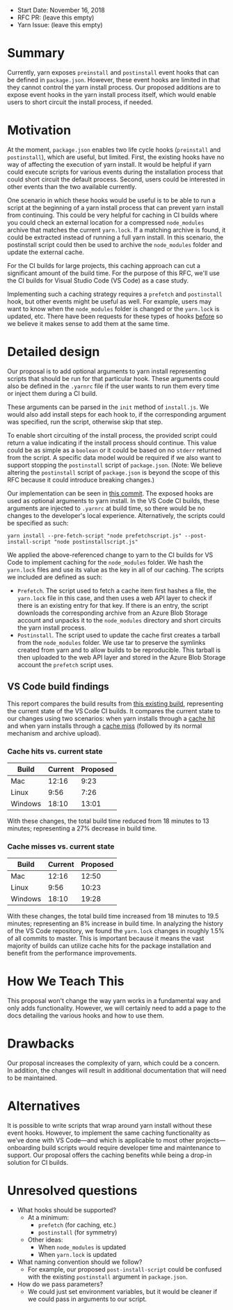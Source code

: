 - Start Date: November 16, 2018
- RFC PR: (leave this empty)
- Yarn Issue: (leave this empty)

# Summary

Currently, yarn exposes `preinstall` and `postinstall` event hooks that can be defined in `package.json`. However, these event hooks are limited in that they cannot control the yarn install process. Our proposed additions are to expose event hooks in the yarn install process itself, which would enable users to short circuit the install process, if needed.

# Motivation

At the moment, `package.json` enables two life cycle hooks (`preinstall` and `postinstall`), which are useful, but limited. First, the existing hooks have no way of affecting the execution of yarn install. It would be helpful if yarn could execute scripts for various events during the installation process that could short circuit the default process. Second, users could be interested in other events than the two available currently. 

One scenario in which these hooks would be useful is to be able to run a script at the beginning of a yarn install process that can prevent yarn install from continuing. This could be very helpful for caching in CI builds where you could check an external location for a compressed `node_modules` archive that matches the current `yarn.lock`. If a matching archive is found, it could be extracted instead of running a full yarn install. In this scenario, the postinstall script could then be used to archive the `node_modules` folder and update the external cache. 

For the CI builds for large projects, this caching approach can cut a significant amount of the build time. For the purpose of this RFC, we'll use the CI builds for Visual Studio Code (VS Code) as a case study. 

Implementing such a caching strategy requires a `prefetch` and `postinstall` hook, but other events might be useful as well. For example, users may want to know when the `node_modules` folder is changed or the `yarn.lock` is updated, etc. There have been requests for these types of hooks [before](https://github.com/yarnpkg/yarn/issues/3475) so we believe it makes sense to add them at the same time.

# Detailed design

Our proposal is to add optional arguments to yarn install representing scripts that should be run for that particular hook. These arguments could also be defined in the `.yarnrc` file if the user wants to run them every time or inject them during a CI build. 

These arguments can be parsed in the `init` method of `install.js`. We would also add install steps for each hook to, if the corresponding argument was specified, run the script, otherwise skip that step. 

To enable short circuiting of the install process, the provided script could return a value indicating if the install process should continue. This value could be as simple as a `boolean` or it could be based on no `stderr` returned from the script. A specific data model would be required if we also want to support stopping the `postinstall` script of `package.json`. (Note: We believe altering the `postinstall` script of `package.json` is beyond the scope of this RFC because it could introduce breaking changes.) 

Our implementation can be seen in [this commit](https://github.com/erdennis13/yarn/commit/a3443bc47703866c13de7f5825c66ba3fba98ee1). The exposed hooks are used as optional arguments to yarn install. In the VS Code CI builds, these arguments are injected to `.yarnrc` at build time, so there would be no changes to the developer's local experience. Alternatively, the scripts could be specified as such: 

```yarn install --pre-fetch-script "node prefetchscript.js" --post-install-script "node postinstallscript.js"```

We applied the above-referenced change to yarn to the CI builds for VS Code to implement caching for the `node_modules` folder. We hash the `yarn.lock` files and use its value as the key in all of our caching. The scripts we included are defined as such: 

 - `Prefetch`. The script used to fetch a cache item first hashes a file, the `yarn.lock` file in this case, and then uses a web API layer to check if there is an existing entry for that key. If there is an entry, the script downloads the corresponding archive from an Azure Blob Storage account and unpacks it to the `node_modules` directory and short circuits the yarn install process. 
 - `Postinstall`. The script used to update the cache first creates a tarball from the `node_modules` folder. We use tar to preserve the symlinks created from yarn and to allow builds to be reproducible. This tarball is then uploaded to the web API layer and stored in the Azure Blob Storage account the `prefetch` script uses.

## VS Code build findings 

This report compares the build results from [this existing build](https://dev.azure.com/vscode/VSCode/_build/results?buildId=8882&view=logs), representing the current state of the VS Code CI builds. It compares the current state to our changes using two scenarios: when yarn installs through a [cache hit](https://dev.azure.com/1es-cat/build-cache/_build/results?buildId=199&view=logs) and when yarn installs through a [cache miss](https://dev.azure.com/1es-cat/build-cache/_build/results?buildId=186&view=logs) (followed by its normal mechanism and archive upload). 

### Cache hits vs. current state 

| Build | Current | Proposed |
|---|---|---|
| Mac  | 12:16 | 9:23 |
| Linux  | 9:56 | 7:26 |
| Windows  | 18:10 | 13:01 |

With these changes, the total build time reduced from 18 minutes to 13 minutes; representing a 27% decrease in build time. 

### Cache misses vs. current state 

| Build | Current | Proposed |
|---|---|---|
| Mac  | 12:16 | 12:50 |
| Linux  | 9:56 | 10:23 |
| Windows  | 18:10 | 19:28 | 

With these changes, the total build time increased from 18 minutes to 19.5 minutes; representing an 8% increase in build time. In analyzing the history of the VS Code repository, we found the `yarn.lock` changes in roughly 1.5% of all commits to master. This is important because it means the vast majority of builds can utilize cache hits for the package installation and benefit from the performance improvements.

# How We Teach This

This proposal won't change the way yarn works in a fundamental way and only adds functionality. However, we will certainly need to add a page to the docs detailing the various hooks and how to use them.

# Drawbacks

Our proposal increases the complexity of yarn, which could be a concern. In addition, the changes will result in additional documentation that will need to be maintained.

# Alternatives

It is possible to write scripts that wrap around yarn install without these event hooks. However, to implement the same caching functionality as we’ve done with VS Code—and which is applicable to most other projects—onboarding build scripts would require developer time and maintenance to support. Our proposal offers the caching benefits while being a drop-in solution for CI builds.

# Unresolved questions

- What hooks should be supported? 
  - At a minimum:  
    - `prefetch` (for caching, etc.) 
    - `postinstall` (for symmetry) 
  - Other ideas:  
    - When `node_modules` is updated 
    - When `yarn.lock` is updated 
- What naming convention should we follow?  
  - For example, our proposed `post-install-script` could be confused with the existing `postinstall` argument in `package.json`. 
- How do we pass parameters?  
  - We could just set environment variables, but it would be cleaner if we could pass in arguments to our script. 